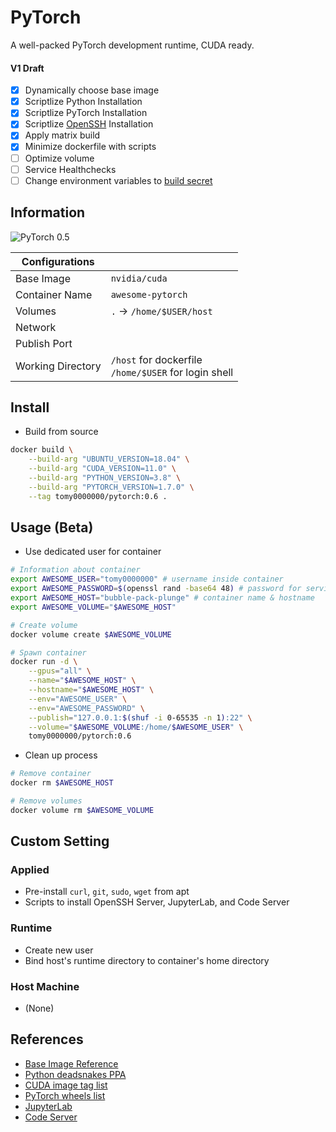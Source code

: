 # PyTorch

A well-packed PyTorch development runtime, CUDA ready.

#### V1 Draft

- [x] Dynamically choose base image
- [x] Scriptlize Python Installation
- [x] Scriptlize PyTorch Installation
- [x] Scriptlize [OpenSSH](https://github.com/linuxserver/docker-openssh-server) Installation
- [x] Apply matrix build
- [x] Minimize dockerfile with scripts
- [ ] Optimize volume
- [ ] Service Healthchecks
- [ ] Change environment variables to [build secret](https://docs.docker.com/develop/develop-images/build_enhancements/#new-docker-build-secret-information)

## Information

![PyTorch 0.5](https://github.com/tomy0000000/Docker-Registry/workflows/PyTorch%200.6/badge.svg)

| Configurations    |                                                           |
| ----------------- | --------------------------------------------------------- |
| Base Image        | `nvidia/cuda`                                             |
| Container Name    | `awesome-pytorch`                                         |
| Volumes           | `.` → `/home/$USER/host`                                  |
| Network           |                                                           |
| Publish Port      |                                                           |
| Working Directory | `/host` for dockerfile<br />`/home/$USER` for login shell |

## Install

* Build from source

```bash
docker build \
	--build-arg "UBUNTU_VERSION=18.04" \
	--build-arg "CUDA_VERSION=11.0" \
	--build-arg "PYTHON_VERSION=3.8" \
	--build-arg "PYTORCH_VERSION=1.7.0" \
	--tag tomy0000000/pytorch:0.6 .
```

## Usage (Beta)

* Use dedicated user for container

```bash
# Information about container
export AWESOME_USER="tomy0000000" # username inside container
export AWESOME_PASSWORD=$(openssl rand -base64 48) # password for services
export AWESOME_HOST="bubble-pack-plunge" # container name & hostname
export AWESOME_VOLUME="$AWESOME_HOST"

# Create volume
docker volume create $AWESOME_VOLUME

# Spawn container
docker run -d \
	--gpus="all" \
	--name="$AWESOME_HOST" \
	--hostname="$AWESOME_HOST" \
	--env="AWESOME_USER" \
	--env="AWESOME_PASSWORD" \
	--publish="127.0.0.1:$(shuf -i 0-65535 -n 1):22" \
	--volume="$AWESOME_VOLUME:/home/$AWESOME_USER" \
	tomy0000000/pytorch:0.6
```

* Clean up process

```bash
# Remove container
docker rm $AWESOME_HOST

# Remove volumes
docker volume rm $AWESOME_VOLUME
```

## Custom Setting

### Applied

* Pre-install `curl`, `git`, `sudo`, `wget` from apt
* Scripts to install OpenSSH Server, JupyterLab, and Code Server

### Runtime

* Create new user
* Bind host's runtime directory to container's home directory

### Host Machine

* (None)

## References

* [Base Image Reference](https://hub.docker.com/r/nvidia/cuda)
* [Python deadsnakes PPA](https://launchpad.net/~deadsnakes/+archive/ubuntu/ppa)
* [CUDA image tag list](https://gitlab.com/nvidia/container-images/cuda/blob/master/doc/supported-tags.md)
* [PyTorch wheels list](https://download.pytorch.org/whl/torch_stable.html)
* [JupyterLab](https://jupyterlab.readthedocs.io/en/stable/index.html)
* [Code Server](https://github.com/cdr/code-server)

